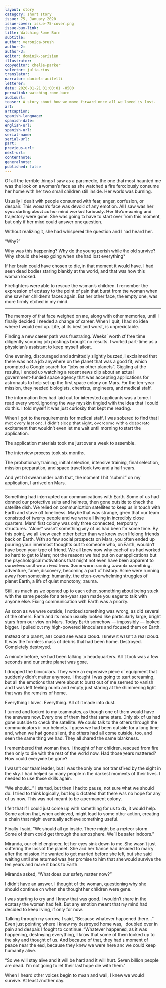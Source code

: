```yaml
---
layout: story
category: short story
issue: 75, January 2020
issue-cover: issue-75-cover.png
issue-buy-link:
title: Watching Rome Burn
subtitle:
author: veronica-brush
author-2:
author-3:
editor: dominik-parisien
illustrator:
copyeditor: chelle-parker
selector: julia-rios
translator:
narrator: daniela-acitelli
letterer:
date: 2020-01-21 01:00:01 -0500
permalink: watching-rome-burn
audiourl:
teaser: A story about how we move forward once all we loved is lost. 
art:
artcaption:
spanish-language:
spanish-date:
english-url:
spanish-url:
serial-name:
serial-url:
part:
previous-url:
next-url:
contentnote:
generalnote:
published: false
---
```

Of all the terrible things I saw as a paramedic, the one that most haunted me was the look on a woman’s face as she watched a fire ferociously consume her home with her two small children still inside. Her world was burning.

Usually I dealt with people consumed with fear, anger, confusion, or despair. This woman’s face was devoid of any emotion. All I saw was her eyes darting about as her mind worked furiously. Her life’s meaning and trajectory were gone. She was going to have to start over from this moment, but only if her mind could answer one question.

Without realizing it, she had whispered the question and I had heard her.

“Why?”

Why was this happening? Why do the young perish while the old survive? Why should she keep going when she had lost everything?

If her brain could have chosen to die, in that moment it would have. I had seen dead bodies staring blankly at the world, and that was how this woman looked.

Firefighters were able to rescue the woman’s children. I remember the expression of ecstasy to the point of pain that burst from the woman when she saw her children’s faces again. But her other face, the empty one, was more firmly etched in my mind.



----



The memory of that face weighed on me, along with other memories, until I finally decided I needed a change of career. When I quit, I had no idea where I would end up. Life, at its best and worst, is unpredictable.

Finding a new career path was frustrating. Weeks’ worth of free time diligently scouring job postings brought no results. I worked part-time as a physician’s assistant to keep myself afloat.

One evening, discouraged and admittedly slightly buzzed, I exclaimed that there was not a job anywhere on the planet that was a good fit, which prompted a Google search for “jobs on other planets”. Giggling at the results, I ended up watching a recent news clip about an actual government-funded space agency that was accepting applications for astronauts to help set up the first space colony on Mars. For the ten-year mission, they needed biologists, chemists, engineers, and medical staff.

The information they had laid out for interested applicants was a tome. I read every word, ignoring the way my skin tingled with the idea that I could do this. I told myself it was just curiosity that kept me reading.

When I got to the requirements for medical staff, I was sobered to find that I met every last one. I didn’t sleep that night, overcome with a desperate excitement that wouldn’t even let me wait until morning to start the application.

The application materials took me just over a week to assemble.

The interview process took six months.

The probationary training, initial selection, intensive training, final selection, mission preparation, and space travel took two and a half years.

And yet I’d swear under oath that, the moment I hit “submit” on my application, I arrived on Mars.



----



Something had interrupted our communications with Earth. Some of us had donned our protective suits and helmets, then gone outside to check the satellite dish. We relied on communication satellites to keep us in touch with Earth and stave off loneliness. Maybe that was strange, given that our team consisted of twenty people and we were all living in incredibly close quarters. Mars’ first colony was only three connected, temporary structures. “Alone” wasn’t something any of us had been for some time. By this point, we all knew each other better than we knew even lifelong friends back on Earth. With so few social prospects on Mars, you often ended up pouring your innermost thoughts out to someone who, on Earth, wouldn’t have been your type of friend. We all knew now why each of us had worked so hard to get to Mars; not the reasons we had put on our applications but the psychological motivations that might not even have been apparent to ourselves until we arrived here. Some were running towards something: adventure, fame, discovery, becoming a part of history. Some were running away from something: humanity, the often-overwhelming struggles of planet Earth, a life of quiet monotony, trauma.

Still, as much as we opened up to each other, something about being stuck with the same people for a ten-year span made you eager to talk with anyone else. Fixing communication with Earth was a priority.

As soon as we were outside, I noticed something was wrong, as did several of the others. Earth and its moon usually looked like particularly large, bright stars from our view on Mars. Today Earth somehow — impossibly — looked bigger. I pulled out my high-powered binoculars and focused them on Earth.

Instead of a planet, all I could see was a cloud. I knew it wasn’t a real cloud. It was the formless mass of debris that had been home. Destroyed. Completely destroyed.

A minute before, we had been talking to headquarters. All it took was a few seconds and our entire planet was gone.

I dropped the binoculars. They were an expensive piece of equipment that suddenly didn’t matter anymore. I thought I was going to start screaming, but all the emotions that were about to burst out of me seemed to vanish and I was left feeling numb and empty, just staring at the shimmering light that was the remains of home.

Everything I loved. Everything. All of it made into dust.

I turned and looked to my teammates, as though one of them would have the answers now. Every one of them had that same stare. Only six of us had gone outside to check the satellite. We could talk to the others through the communicators in our helmets. I guess we had been outside for a long time and, when we had gone silent, the others had all come outside, too, and seen the same thing we had. They all shared the same blankness.

I remembered that woman then. I thought of her children, rescued from fire then only to die with the rest of the world now. Had those years mattered? How could everyone be gone?

I wasn’t our team leader, but I was the only one not transfixed by the sight in the sky. I had helped so many people in the darkest moments of their lives. I needed to use those skills again.

“We should...” I started, but then I had to pause, not sure what we should do. I tried to think logically, but logic dictated that there was no hope for any of us now. This was not meant to be a permanent colony.

I felt that if I could just come up with something for us to do, it would help. Some action that, when achieved, might lead to some other action, creating a chain that might eventually achieve something useful.

Finally I said, “We should all go inside. There might be a meteor storm. Some of them could get through the atmosphere. We’ll be safer indoors.”

Miranda, our chief engineer, let her eyes sink down to me. She wasn’t just suffering the loss of the planet. She and her fiancé had decided to marry after the mission. He wanted to get married before she left, but she said waiting until she returned was her promise to him that she would survive the ten years and make it back to Earth.

Miranda asked, “What does our safety matter now?”

I didn’t have an answer. I thought of the woman, questioning why she should continue on when she thought her children were gone.

I was starting to cry and I knew that was good. I wouldn’t share in the ecstasy the woman had felt. But any emotion meant that my mind had decided to keep living, if only for now.

Talking through my sorrow, I said, “Because whatever happened there...” Even just pointing where I knew my destroyed home was, I doubled over in pain and despair. I fought to continue. “Whatever happened, as it was happening, destroying everything, I know that some of them looked up to the sky and thought of us. And because of that, they had a moment of peace near the end, because they knew we were here and we could keep humanity alive.

“So we will stay alive and it will be hard and it will hurt. Seven billion people are dead. I’m not going to let their last hope die with them.”

When I heard other voices begin to moan and wail, I knew we would survive. At least another day.
